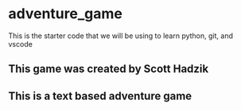 # adventure_game
This is the starter code that we will be using to learn python, git, and vscode

## This game was created by Scott Hadzik

## This is a text based adventure game
